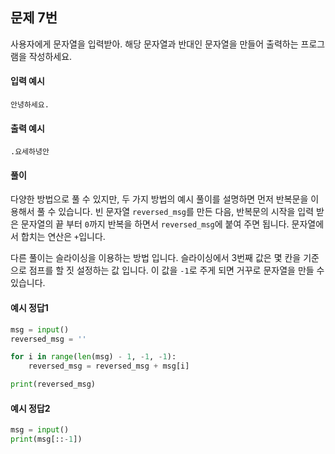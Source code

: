 ## 문제 7번
사용자에게 문자열을 입력받아. 해당 문자열과 반대인 문자열을 만들어 출력하는 프로그램을 작성하세요.

#### 입력 예시
```
안녕하세요.
```

#### 출력 예시
```
.요세하녕안
```

#### 풀이
다양한 방법으로 풀 수 있지만, 두 가지 방법의 예시 풀이를 설명하면 먼저 반복문을 이용해서 풀 수 있습니다.
빈 문자열 `reversed_msg`를 만든 다음, 반복문의 시작을 입력 받은 문자열의 끝 부터 `0`까지 반복을 하면서 `reversed_msg`에 붙여 주면 됩니다.
문자열에서 합치는 연산은 `+`입니다.

다른 풀이는 슬라이싱을 이용하는 방법 입니다. 슬라이싱에서 3번째 값은 몇 칸을 기준으로 점프를 할 짓 설정하는 값 입니다. 이 값을 `-1`로 주게 되면 거꾸로 문자열을 만들 수 있습니다.

#### 예시 정답1
```python
msg = input()
reversed_msg = ''

for i in range(len(msg) - 1, -1, -1):
    reversed_msg = reversed_msg + msg[i]

print(reversed_msg)
```

#### 예시 정답2
```python
msg = input()
print(msg[::-1])
```
